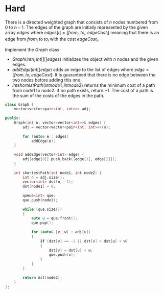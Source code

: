 # Hard

There is a directed weighted graph that consists of $n$ nodes numbered from $0$ to $n - 1$. The edges of the graph are initially represented by the given array $edges$ where $edges[i] = [from_i, to_i, edgeCost_i]$ meaning that there is an edge from $from_i$ to $to_i$ with the cost $edgeCost_i$.

Implement the $Graph$ class:

- $Graph(int n, int[][] edges)$ initializes the object with $n$ nodes and the given edges.
- $addEdge(int[] edge)$ adds an edge to the list of edges where $edge = [from, to, edgeCost]$. It is guaranteed that there is no edge between the two nodes before adding this one.
- $int shortestPath(int node1, int node2)$ returns the minimum cost of a path from $node1$ to $node2$. If no path exists, return $-1$. The cost of a path is the sum of the costs of the edges in the path.

```cpp
class Graph {
    vector<vector<pair<int, int>>> adj;
    
public:
    Graph(int n, vector<vector<int>>& edges) {
        adj = vector<vector<pair<int, int>>>(n);
        
        for (auto& e : edges)
            addEdge(e);
    }
    
    void addEdge(vector<int> edge) {
        adj[edge[0]].push_back({edge[1], edge[2]});
    }
    
    int shortestPath(int node1, int node2) {
        int n = adj.size();
        vector<int> dst(n, -1);
        dst[node1] = 0;
        
        queue<int> que;
        que.push(node1);
        
        while (que.size())
        {
            auto u = que.front();
            que.pop();
            
            for (auto& [v, w] : adj[u])
            {
                if (dst[v] == -1 || dst[v] > dst[u] + w)
                {
                    dst[v] = dst[u] + w;
                    que.push(v);
                }
            }
        }
        
        return dst[node2];
    }
};
```
